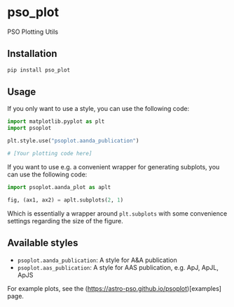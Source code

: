 # pso_plot
PSO Plotting Utils

## Installation
```bash
pip install pso_plot
``````
## Usage

If you only want to use a style, you can use the following code:
```python
import matplotlib.pyplot as plt
import psoplot

plt.style.use("psoplot.aanda_publication")

# [Your plotting code here]

```

If you want to use e.g. a convenient wrapper for generating subplots, you can use the following code:
```python
import psoplot.aanda_plot as aplt

fig, (ax1, ax2) = aplt.subplots(2, 1)
```

Which is essentially a wrapper around ``plt.subplots`` with some convenience settings regarding the
size of the figure.

## Available styles
- `psoplot.aanda_publication`: A style for A&A publication
- `psoplot.aas_publication`: A style for AAS publication, e.g. ApJ, ApJL, ApJS

For example plots, see the (https://astro-pso.github.io/psoplot)[examples] page.
